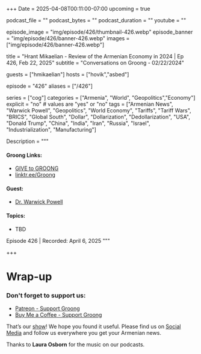 +++
Date = 2025-04-08T00:11:00-07:00
upcoming = true

podcast_file = ""
podcast_bytes = ""
podcast_duration = ""
youtube = ""

episode_image = "img/episode/426/thumbnail-426.webp"
episode_banner = "img/episode/426/banner-426.webp"
images = ["img/episode/426/banner-426.webp"]

title = "Hrant Mikaelian - Review of the Armenian Economy in 2024 | Ep 426, Feb 22, 2025"
subtitle = "Conversations on Groong - 02/22/2024"

guests = ["hmikaelian"]
hosts = ["hovik","asbed"]

episode = "426"
aliases = ["/426"]

series = ["cog"]
categories = ["Armenia", "World", "Geopolitics","Economy"]
explicit = "no" # values are "yes" or "no"
tags = ["Armenian News", "Warwick Powell", "Geopolitics", "World Economy", "Tariffs", "Tariff Wars", "BRICS", "Global South", "Dollar", "Dollarization", "Dedollarization", "USA", "Donald Trump", "China", "India", "Iran", "Russia", "Israel", "Industrialization", "Manufacturing"]

Description = """

#### Groong Links:
* [GIVE to GROONG](https://podcasts.groong.org/donate)
* [linktr.ee/Groong](https://linktr.ee/groong)

#### Guest:
* [Dr. Warwick Powell](/guest/wpowell)

#### Topics:
* TBD


Episode 426 | Recorded: April 6, 2025
"""

+++




# Wrap-up

### **Don't forget to support us:**
* [Patreon - Support Groong](https://www.patreon.com/ann_groong)
* [Buy Me a Coffee - Support Groong](https://www.buymeacoffee.com/groong)


That’s our [show](https://podcasts.groong.org/)! We hope you found it useful. Please find us on [Social Media](https://linktr.ee/groong) and follow us everywhere you get your Armenian news.

Thanks to **Laura Osborn** for the music on our podcasts.
